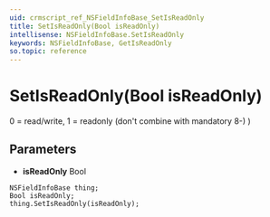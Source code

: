 ```yaml
---
uid: crmscript_ref_NSFieldInfoBase_SetIsReadOnly
title: SetIsReadOnly(Bool isReadOnly)
intellisense: NSFieldInfoBase.SetIsReadOnly
keywords: NSFieldInfoBase, GetIsReadOnly
so.topic: reference
---
```


# SetIsReadOnly(Bool isReadOnly)

0 = read/write, 1 = readonly (don't combine with mandatory  8-) )

## Parameters

* **isReadOnly** Bool

```crmscript
NSFieldInfoBase thing;
Bool isReadOnly;
thing.SetIsReadOnly(isReadOnly);
```


